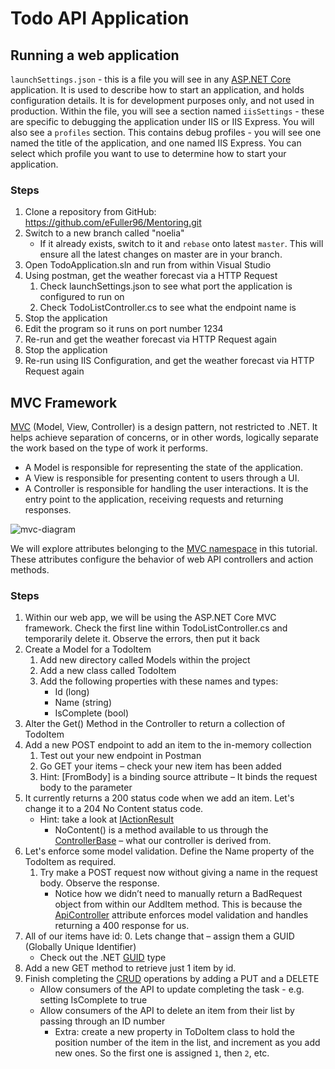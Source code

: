 # Todo API Application 

 ## Running a web application 
`launchSettings.json` - this is a file you will see in any [ASP.NET Core](https://docs.microsoft.com/en-us/aspnet/core/introduction-to-aspnet-core?view=aspnetcore-6.0) application. It is used to describe how to start an application, and holds configuration details. It is for development purposes only, and not used in production. Within the file, you will see a section named `iisSettings` - these are specific to debugging the application under IIS or IIS Express. You will also see a `profiles` section. This contains debug profiles - you will see one named the title of the application, and one named IIS Express. You can select which profile you want to use to determine how to start your application.

### Steps
1. Clone a repository from GitHub: https://github.com/eFuller96/Mentoring.git
1. Switch to a new branch called "noelia"
    - If it already exists, switch to it and `rebase` onto latest `master`. This will ensure all the latest changes on master are in your branch.
1. Open TodoApplication.sln and run from within Visual Studio 
1. Using postman, get the weather forecast via a HTTP Request 
    1. Check launchSettings.json to see what port the application is configured to run on 
    1. Check TodoListController.cs to see what the endpoint name is 
1. Stop the application 
1. Edit the program so it runs on port number 1234 
1. Re-run and get the weather forecast via HTTP Request again 
1. Stop the application 
1. Re-run using IIS Configuration, and get the weather forecast via HTTP Request again 

## MVC Framework 

[MVC](https://docs.microsoft.com/en-us/aspnet/core/mvc/overview?view=aspnetcore-6.0) (Model, View, Controller) is a design pattern, not restricted to .NET. It helps achieve separation of concerns, or in other words, logically separate the work based on the type of work it performs.  

- A Model is responsible for representing the state of the application.  
- A View is responsible for presenting content to users through a UI.
- A Controller is responsible for handling the user interactions. It is the entry point to the application, receiving requests and returning responses.  

![mvc-diagram](https://miro.medium.com/max/1400/1*dmXICCnEuM8toPGdwsJ-Xg.png)

We will explore attributes belonging to the [MVC namespace](https://docs.microsoft.com/en-us/dotnet/api/microsoft.aspnetcore.mvc?view=aspnetcore-6.0) in this tutorial. These attributes configure the behavior of web API controllers and action methods.

### Steps
1. Within our web app, we will be using the ASP.NET Core MVC framework. Check the first line within TodoListController.cs and temporarily delete it. Observe the errors, then put it back 
1. Create a Model for a TodoItem 
    1. Add new directory called Models within the project 
    1. Add a new class called TodoItem 
    1. Add the following properties with these names and types: 
        - Id (long) 
        - Name (string) 
        - IsComplete (bool) 
1. Alter the Get() Method in the Controller to return a collection of TodoItem 
1. Add a new POST endpoint to add an item to the in-memory collection 
    1. Test out your new endpoint in Postman 
    1. Go GET your items – check your new item has been added 
    1. Hint: [FromBody] is a binding source attribute – It binds the request body to the parameter 
1. It currently returns a 200 status code when we add an item. Let's change it to a 204 No Content status code. 
    - Hint: take a look at [IActionResult](https://docs.microsoft.com/en-us/aspnet/core/web-api/action-return-types?view=aspnetcore-6.0) 
        - NoContent() is a method available to us through the [ControllerBase](https://docs.microsoft.com/en-us/dotnet/api/microsoft.aspnetcore.mvc.controllerbase?view=aspnetcore-6.0) – what our controller is derived from. 
1. Let's enforce some model validation. Define the Name property of the TodoItem as required. 
    1. Try make a POST request now without giving a name in the request body. Observe the response. 
        - Notice how we didn’t need to manually return a BadRequest object from within our AddItem method. This is because the [ApiController](https://docs.microsoft.com/en-us/aspnet/core/web-api/?view=aspnetcore-6.0#automatic-http-400-responses) attribute enforces model validation and handles returning a 400 response for us. 
1. All of our items have id: 0. Lets change that – assign them a GUID (Globally Unique Identifier)
    - Check out the .NET [GUID](https://docs.microsoft.com/en-us/dotnet/api/system.guid.newguid?view=net-6.0) type
1. Add a new GET method to retrieve just 1 item by id. 
1. Finish completing the [CRUD](https://www.codecademy.com/article/what-is-crud) operations by adding a PUT and a DELETE
    - Allow consumers of the API to update completing the task - e.g. setting IsComplete to true
    - Allow consumers of the API to delete an item from their list by passing through an ID number
        - Extra: create a new property in ToDoItem class to hold the position number of the item in the list, and increment as you add new ones. So the first one is assigned `1`, then `2`, etc.